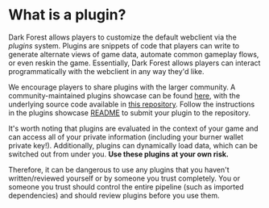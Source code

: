 # What is a plugin?

Dark Forest allows players to customize the default webclient via the _plugins_ system. Plugins are snippets of code that players can write to generate alternate views of game data, automate common gameplay flows, or even reskin the game. Essentially, Dark Forest allows players can interact programmatically with the webclient in any way they'd like.

We encourage players to share plugins with the larger community. A community-maintained plugins showcase can be found [here](https://plugins.zkga.me/), with the underlying source code available in [this repository](https://github.com/darkforest-eth/plugins). Follow the instructions in the plugins showcase [README](https://github.com/darkforest-eth/plugins#adding-your-plugin) to submit your plugin to the repository.

It's worth noting that plugins are evaluated in the context of your game and can access all of your private information (including your burner wallet private key!). Additionally, plugins can dynamically load data, which can be switched out from under you. **Use these plugins at your own risk.**

Therefore, it can be dangerous to use any plugins that you haven't written/reviewed yourself or by someone you trust completely. You or someone you trust should control the entire pipeline (such as imported dependencies) and should review plugins before you use them.
